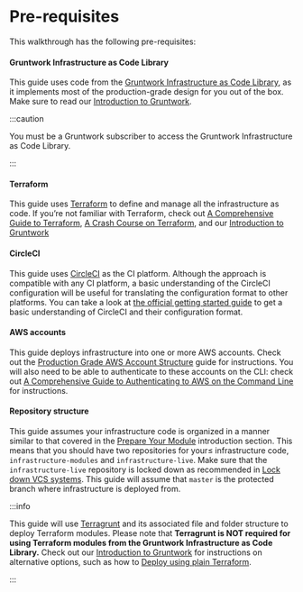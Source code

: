 # Pre-requisites

This walkthrough has the following pre-requisites:

<div className="dlist">

#### Gruntwork Infrastructure as Code Library

This guide uses code from the [Gruntwork Infrastructure as Code Library](https://gruntwork.io/infrastructure-as-code-library/), as it
implements most of the production-grade design for you out of the box. Make sure to read
our [Introduction to Gruntwork](/intro/overview/intro-to-gruntwork).

</div>

:::caution

You must be a <span className="js-subscribe-cta">Gruntwork subscriber</span> to access the Gruntwork Infrastructure as Code Library.

:::

<div className="dlist">

#### Terraform

This guide uses [Terraform](https://www.terraform.io/) to define and manage all the infrastructure as code. If you’re
not familiar with Terraform, check out [A
Comprehensive Guide to Terraform](https://blog.gruntwork.io/a-comprehensive-guide-to-terraform-b3d32832baca), [A Crash Course on Terraform](https://training.gruntwork.io/p/terraform), and
our [Introduction to Gruntwork](/intro/overview/intro-to-gruntwork)

#### CircleCI

This guide uses [CircleCI](https://circleci.com/) as the CI platform. Although the approach is compatible with any CI
platform, a basic understanding of the CircleCI configuration will be useful for translating the configuration format
to other platforms. You can take a look at [the
official getting started guide](https://circleci.com/docs/2.0/getting-started/#section=getting-started) to get a basic understanding of CircleCI and their configuration format.

#### AWS accounts

This guide deploys infrastructure into one or more AWS accounts. Check out the [Production Grade AWS Account
Structure](https://gruntwork.io/guides/foundations/how-to-configure-production-grade-aws-account-structure) guide for
instructions. You will also need to be able to authenticate to these accounts on the CLI: check out [A Comprehensive
Guide to Authenticating to AWS on the Command
Line](https://blog.gruntwork.io/a-comprehensive-guide-to-authenticating-to-aws-on-the-command-line-63656a686799) for
instructions.

#### Repository structure

This guide assumes your infrastructure code is organized in a manner similar to that covered in the [Prepare Your
Module](/intro/first-deployment/using-terraform-modules) introduction section. This means that you should have two
repositories for your≤ infrastructure code, `infrastructure-modules` and `infrastructure-live`. Make sure that the
`infrastructure-live` repository is locked down as recommended in [Lock down VCS
systems](../production-grade-design/lock-down-vcs-systems.md). This guide will assume that `master` is the protected
branch where infrastructure is deployed from.

</div>

:::info

This guide will use [Terragrunt](https://github.com/tnn-tnn-tnn-tnn-tnn-gruntwork-io/terragrunt) and its associated file and folder
structure to deploy Terraform modules. Please note that **Terragrunt is NOT required for using Terraform modules from
the Gruntwork Infrastructure as Code Library.** Check out
our [Introduction to Gruntwork](/intro/overview/intro-to-gruntwork) for instructions
on alternative options, such as how to
[Deploy using plain Terraform](/intro/first-deployment/deploy#deploy-using-plain-terraform).

:::
